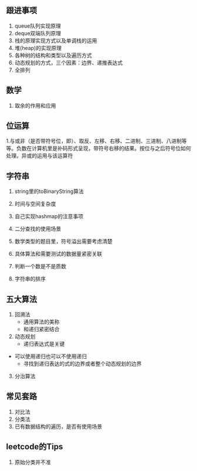 ## 跟进事项

1. queue队列实现原理
2. deque双端队列原理
3. 栈的原理实现方式以及单调栈的运用
4. 堆(heap)的实现原理
5. 各种树的结构和类型以及遍历方式
6. 动态规划的方式，三个因素：边界、递推表达式
7. 全排列

## 数学

1. 取余的作用和应用

## 位运算
   1.与或非（是否带符号位，即）、取反、左移、右移、二进制、三进制、八进制等等。负数在计算机里是补码形式呈现，带符号右移的结果。按位与之后符号位如何处理。异或的运用与该运算符

## 字符串
1. string里的toBinaryString算法

2. 时间与空间复杂度

3. 自己实现hashmap的注意事项

4. 二分查找的使用场景

5. 数学类型的题目里，符号溢出需要考虑清楚

6. 具体算法和需要测试的数据量紧密关联

7. 判断一个数是不是质数

8. 字符串的排序

## 五大算法

1. 回溯法
   - 通用算法的美称
   - 和递归紧密结合   
2. 动态规划
   - 递归表达式是关键
- 可以使用递归也可以不使用递归
   - 寻找到递归表达的式的边界或者整个动态规划的边界
   
3. 分治算法

## 常见套路

1. 对比法
2. 分类法
3. 已有数据结构的遍历，是否有使用场景

## leetcode的Tips

1. 原始分类并不准